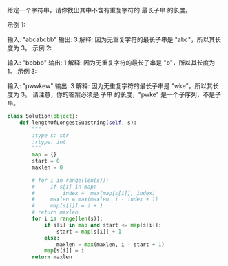 给定一个字符串，请你找出其中不含有重复字符的 最长子串 的长度。

示例 1:

输入: "abcabcbb"
输出: 3 
解释: 因为无重复字符的最长子串是 "abc"，所以其长度为 3。
示例 2:

输入: "bbbbb"
输出: 1
解释: 因为无重复字符的最长子串是 "b"，所以其长度为 1。
示例 3:

输入: "pwwkew"
输出: 3
解释: 因为无重复字符的最长子串是 "wke"，所以其长度为 3。
     请注意，你的答案必须是 子串 的长度，"pwke" 是一个子序列，不是子串。


```python
class Solution(object):
    def lengthOfLongestSubstring(self, s):
        """
        :type s: str
        :rtype: int
        """
        map = {}
        start = 0
        maxlen = 0
        
        # for i in range(len(s)):
        #     if s[i] in map:
        #         index =  max(map[s[i]], index)
        #     maxlen = max(maxlen, i - index + 1)
        #     map[s[i]] = i + 1
        # return maxlen
        for i in range(len(s)):
            if s[i] in map and start <= map[s[i]]:
                start = map[s[i]] + 1
            else:
                maxlen = max(maxlen, i - start + 1)
            map[s[i]] = i
        return maxlen
            
```
